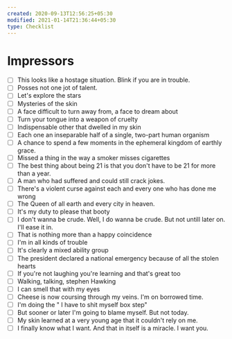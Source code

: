 ```yaml
---
created: 2020-09-13T12:56:25+05:30
modified: 2021-01-14T21:36:44+05:30
type: Checklist
---
```


# Impressors

- [ ] This looks like a hostage situation. Blink if you are in trouble.
- [ ] Posses not one jot of talent.
- [ ] Let's explore the stars
- [ ] Mysteries of the skin
- [ ] A face difficult to turn away from, a face to dream about
- [ ] Turn your tongue into a weapon of cruelty
- [ ] Indispensable other that dwelled in my skin
- [ ] Each one an inseparable half of a single, two-part human organism
- [ ] A chance to spend a few moments in the ephemeral kingdom of earthly grace.
- [ ] Missed a thing in the way a smoker misses cigarettes
- [ ] The best thing about being 21 is that you don't have to be 21 for more than a year.
- [ ] A man who had suffered and could still crack jokes.
- [ ] There's a violent curse against each and every one who has done me wrong
- [ ] The Queen of all earth and every city in heaven.
- [ ] It's my duty to please that booty
- [ ] I don't wanna be crude. Well, I do wanna be crude. But not untill later on. I'll ease it in.
- [ ] That is nothing more than a happy coincidence
- [ ] I'm in all kinds of trouble
- [ ] It's clearly a mixed ability group
- [ ] The president declared a national emergency because of all the stolen hearts
- [ ] If you're not laughing you're learning and that's great too
- [ ] Walking, talking, stephen Hawking
- [ ] I can smell that with my eyes
- [ ] Cheese is now coursing through my veins. I'm on borrowed time.
- [ ] I'm doing the " I have to shit myself box step"
- [ ] But sooner or later I'm going to blame myself. But not today.
- [ ] My skin learned at a very young age that it couldn't rely on me.
- [ ] I finally know what I want. And that in itself is a miracle. I want you.